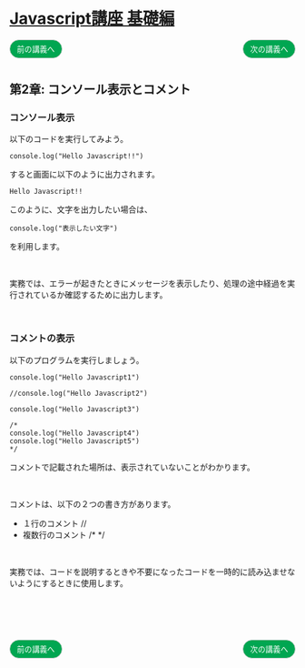 <style>
.mb {
  margin-bottom: 90px;
}
.mt {
  margin-top: 90px;
}
.box {
  position: relative;
}
.box .box_left {
  position: absolute;
  left: 0;
}
.box .box_right {
  position: absolute;
  right: 0;
}
.btn {
  padding: 6px 12px;
  border-radius: 7em;
  border: solid 1px #ccc;
}
.bg-info {
  background-color: #00a651;
  color: #ffffff;
}
</style>


# [Javascript講座 基礎編](basic.html)

<div class="box mb">
  <a class="box_left" href="basic1.html">
    <button class="btn bg-info">前の講義へ</button>
  </a>
  <a class="box_right" href="basic3.html">
    <button class="btn bg-info">次の講義へ</button>
  </a>
</div>

## 第2章: コンソール表示とコメント

### コンソール表示

以下のコードを実行してみよう。

```
console.log("Hello Javascript!!")
```

すると画面に以下のように出力されます。

```
Hello Javascript!!
```

このように、文字を出力したい場合は、

```
console.log("表示したい文字")
```

を利用します。

<br/>

実務では、エラーが起きたときにメッセージを表示したり、処理の途中経過を実行されているか確認するために出力します。


<br/>


### コメントの表示
以下のプログラムを実行しましょう。

```
console.log("Hello Javascript1")

//console.log("Hello Javascript2")

console.log("Hello Javascript3")

/*
console.log("Hello Javascript4")
console.log("Hello Javascript5")
*/
```

コメントで記載された場所は、表示されていないことがわかります。

<br/>

コメントは、以下の２つの書き方があります。

- １行のコメント //
- 複数行のコメント /* */

<br/>

実務では、コードを説明するときや不要になったコードを一時的に読み込ませないようにするときに使用します。


<div class="box mt mb">
  <a class="box_left" href="basic1.html">
    <button class="btn bg-info">前の講義へ</button>
  </a>
  <a class="box_right" href="basic3.html">
    <button class="btn bg-info">次の講義へ</button>
  </a>
</div>
